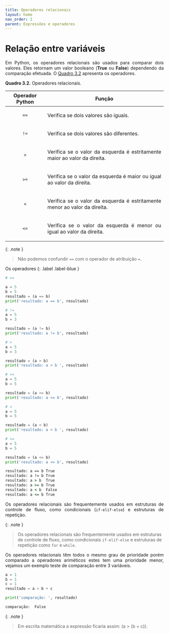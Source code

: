 ```yaml
---
title: Operadores relacionais
layout: home
nav_order: 2
parent: Expressões e operadores
---
```


<h1>Relação entre variáveis</h1>

<p align = "justify">
Em Python, os operadores relacionais são usados para comparar dois valores. Eles retornam um valor booleano (<b>True</b> ou <b>False</b>) dependendo da comparação efetuada. O <a href = "#qua32">Quadro 3.2</a> apresenta os operadores.
</p>

<p align = "justify" id = "qua32"><b>Quadro 3.2.</b> Operadores relacionais.</p>
<table>
<thead>
  <tr>
    <th>Operador Python</th>
    <th>Função</th>
  </tr>
</thead>
<tbody>
  <tr>
    <td><center><code>==</code></center></td>
    <td><p align = "justify">Verifica se dois valores são iguais.</p></td>
  </tr>
  <tr>
    <td><center><code>!=</code></center></td>
    <td><p align = "justify">Verifica se dois valores são diferentes.</p></td>
  </tr>
  <tr>
    <td><center><code>></code></center></td>
    <td><p align = "justify">Verifica se o valor da esquerda é estritamente maior ao valor da direita.</p></td>
  </tr>
  <tr>
    <td><center><code>>=</code></center></td>
    <td><p align = "justify">Verifica se o valor da esquerda é maior ou igual ao valor da direita.</p></td>
  </tr>
  <tr>
    <td><center><code><</code></center></td>
    <td><p align = "justify">Verifica se o valor da esquerda é estritamente menor ao valor da direita.</p></td>
  </tr>
  <tr>
    <td><center><code><=</code></center></td>
    <td><p align = "justify">Verifica se o valor da esquerda é menor ou igual ao valor da direita.</p></td>
  </tr>
</tbody>
</table>

{: .note }
> Não podemos confundir `==` com o operador de atribuição `=`.

Os operadores
{: .label .label-blue }

```python
# ==

a = 5
b = 5
resultado = (a == b)
print('resultado: a == b', resultado)

# !=
a = 5
b = 3

resultado = (a != b)
print('resultado: a != b', resultado)

# >
a = 5
b = 3

resultado = (a > b)
print('resultado: a > b ', resultado)

# >=
a = 5
b = 5

resultado = (a >= b)
print('resultado: a >= b', resultado)

# <
a = 5
b = 5

resultado = (a < b)
print('resultado: a < b ', resultado)

# <=
a = 5
b = 5

resultado = (a <= b)
print('resultado: a <= b', resultado)
```
```cmd
resultado: a == b True
resultado: a != b True
resultado: a > b  True
resultado: a >= b True
resultado: a < b  False
resultado: a <= b True
```

<p align = "justify">
Os operadores relacionais são frequentemente usados em estruturas de controle de fluxo, como condicionais (<code>if-elif-else</code>) e estruturas de repetição.
</p>

{: .note }
> Os operadores relacionais são frequentemente usados em estruturas de controle de fluxo, como condicionais `if-elif-else` e estruturas de repetição como `for` e `while`. 

<p align = "justify">
Os operadores relacionais têm todos o mesmo grau de prioridade porém comparado a operadores ariméticos estes tem uma prioridade menor, vejamos um exemplo teste de comparação entre 3 variáveis. 
</p>

```python
a = 1
b = 1
c = 1
resultado = a > b + c

print('comparação: ', resultado)
```
```cmd
comparação:  False
```

{: .note }
> Em escrita matemática a expressão ficaria assim: (a > (b + c)). 